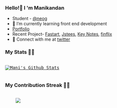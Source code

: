 ### Hello!👋 I 'm Manikandan 


- Student - [@neog](https://twitter.com/neogcamp)
- 🌱 I’m currently learning front end development
- [Portfolio](https://manikandan.netlify.app/)
- Recent Project- [Fastart](https://fastart.netlify.app/), [Jstees](https://jstees-react.netlify.app/), [Key Notes](https://key-notes.netlify.app/), [finflix](https://finflix.netlify.app)
- 💬 Connect with me at <a  href="https://twitter.com/_manismk"  target="_blank">twitter</a> 

### My Stats 🚀🚀
<pre>
<a href="#stats">
<img align="center" alt="Mani's Github Stats" src="https://github-readme-stats.vercel.app/api?username=manismk&show_icons=true&title_color=ffffff&icon_color=bb2acf&text_color=daf7dc&bg_color=151515" />
</a>         
</pre>




### My Contribution Streak 🚀🚀
<pre>
  
    <img src="https://github-readme-streak-stats.herokuapp.com/?user=manismk"/>
  
</pre>

[twitter]: https://twitter.com/balaajay19
[linkedin]: https://www.linkedin.com/in/ajay-krishna-065a1a162/
